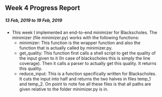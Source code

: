## Week 4 Progress Report
##### 13 Feb, 2019 to 19 Feb, 2019

* This week I implemented an end-to-end minimizer for Blackscholes.
  The minimizer (file minimizer.py) works with the following functions:
  * minimizer: This function is the wrapper function and also the function that is actually called by minimizer.py.
  * get_quality: This function first calls a shell script to get the quality of the input given to it (In case of blackscholes this is simply the line coverage). Then it calls a parser to actually get this quality. It returns this quality.
  * reduce_input: This is a function specifically written for Blackscholes. It cuts the input into half and returns the two halves in files temp_1 and temp_2.
On point to note foe all these files is that all paths are given relative to the folder minimizer.py is in.
